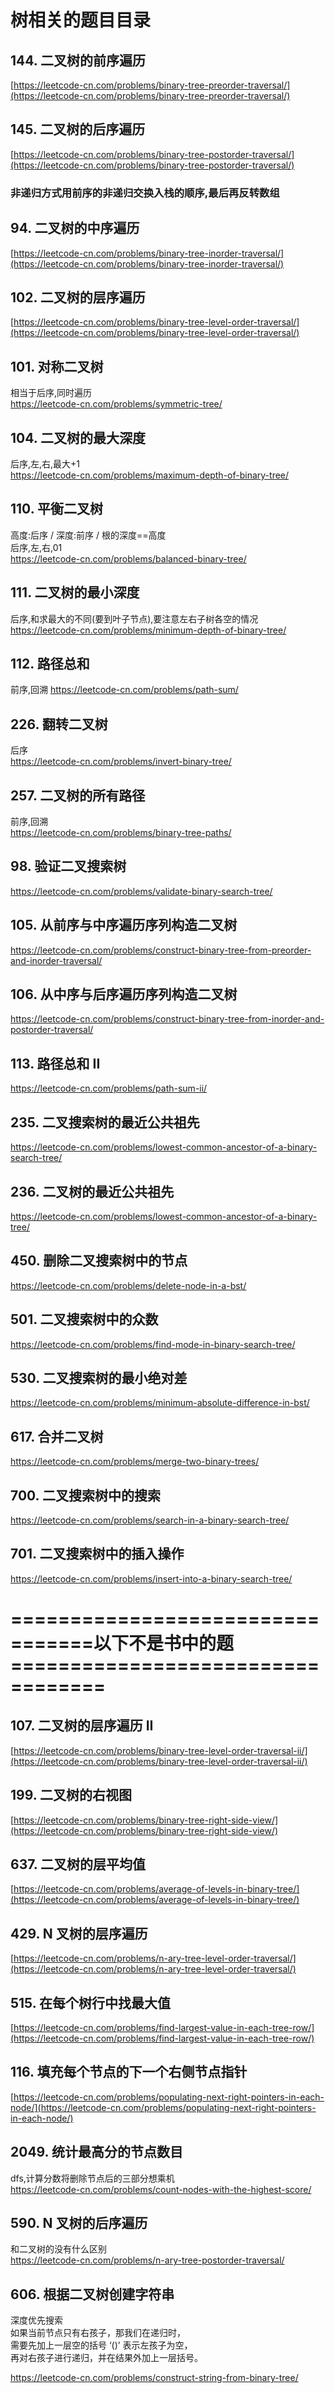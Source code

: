 # 树相关的题目目录

## 144. 二叉树的前序遍历

[https://leetcode-cn.com/problems/binary-tree-preorder-traversal/](https://leetcode-cn.com/problems/binary-tree-preorder-traversal/)

## 145. 二叉树的后序遍历

[https://leetcode-cn.com/problems/binary-tree-postorder-traversal/](https://leetcode-cn.com/problems/binary-tree-postorder-traversal/)

### 非递归方式用前序的非递归交换入栈的顺序,最后再反转数组

## 94. 二叉树的中序遍历

[https://leetcode-cn.com/problems/binary-tree-inorder-traversal/](https://leetcode-cn.com/problems/binary-tree-inorder-traversal/)

## 102. 二叉树的层序遍历

[https://leetcode-cn.com/problems/binary-tree-level-order-traversal/](https://leetcode-cn.com/problems/binary-tree-level-order-traversal/)

## 101. 对称二叉树

相当于后序,同时遍历  
https://leetcode-cn.com/problems/symmetric-tree/

## 104. 二叉树的最大深度

后序,左,右,最大+1  
https://leetcode-cn.com/problems/maximum-depth-of-binary-tree/

## 110. 平衡二叉树

高度:后序 / 深度:前序 / 根的深度==高度   
后序,左,右,01  
https://leetcode-cn.com/problems/balanced-binary-tree/

## 111. 二叉树的最小深度

后序,和求最大的不同(要到叶子节点),要注意左右子树各空的情况  
https://leetcode-cn.com/problems/minimum-depth-of-binary-tree/

## 112. 路径总和

前序,回溯
https://leetcode-cn.com/problems/path-sum/

## 226. 翻转二叉树

后序  
https://leetcode-cn.com/problems/invert-binary-tree/

## 257. 二叉树的所有路径

前序,回溯    
https://leetcode-cn.com/problems/binary-tree-paths/

## 98. 验证二叉搜索树

https://leetcode-cn.com/problems/validate-binary-search-tree/

## 105. 从前序与中序遍历序列构造二叉树

https://leetcode-cn.com/problems/construct-binary-tree-from-preorder-and-inorder-traversal/

## 106. 从中序与后序遍历序列构造二叉树

https://leetcode-cn.com/problems/construct-binary-tree-from-inorder-and-postorder-traversal/

## 113. 路径总和 II

https://leetcode-cn.com/problems/path-sum-ii/

## 235. 二叉搜索树的最近公共祖先

https://leetcode-cn.com/problems/lowest-common-ancestor-of-a-binary-search-tree/

## 236. 二叉树的最近公共祖先

https://leetcode-cn.com/problems/lowest-common-ancestor-of-a-binary-tree/

## 450. 删除二叉搜索树中的节点

https://leetcode-cn.com/problems/delete-node-in-a-bst/

## 501. 二叉搜索树中的众数

https://leetcode-cn.com/problems/find-mode-in-binary-search-tree/

## 530. 二叉搜索树的最小绝对差

https://leetcode-cn.com/problems/minimum-absolute-difference-in-bst/

## 617. 合并二叉树

https://leetcode-cn.com/problems/merge-two-binary-trees/

## 700. 二叉搜索树中的搜索

https://leetcode-cn.com/problems/search-in-a-binary-search-tree/

## 701. 二叉搜索树中的插入操作

https://leetcode-cn.com/problems/insert-into-a-binary-search-tree/

# =================================以下不是书中的题==================================

## 107. 二叉树的层序遍历 II

[https://leetcode-cn.com/problems/binary-tree-level-order-traversal-ii/](https://leetcode-cn.com/problems/binary-tree-level-order-traversal-ii/)

## 199. 二叉树的右视图

[https://leetcode-cn.com/problems/binary-tree-right-side-view/](https://leetcode-cn.com/problems/binary-tree-right-side-view/)

## 637. 二叉树的层平均值

[https://leetcode-cn.com/problems/average-of-levels-in-binary-tree/](https://leetcode-cn.com/problems/average-of-levels-in-binary-tree/)

## 429. N 叉树的层序遍历

[https://leetcode-cn.com/problems/n-ary-tree-level-order-traversal/](https://leetcode-cn.com/problems/n-ary-tree-level-order-traversal/)

## 515. 在每个树行中找最大值

[https://leetcode-cn.com/problems/find-largest-value-in-each-tree-row/](https://leetcode-cn.com/problems/find-largest-value-in-each-tree-row/)

## 116. 填充每个节点的下一个右侧节点指针

[https://leetcode-cn.com/problems/populating-next-right-pointers-in-each-node/](https://leetcode-cn.com/problems/populating-next-right-pointers-in-each-node/)

## 2049. 统计最高分的节点数目

dfs,计算分数将删除节点后的三部分想乘机    
https://leetcode-cn.com/problems/count-nodes-with-the-highest-score/

## 590. N 叉树的后序遍历

和二叉树的没有什么区别  
https://leetcode-cn.com/problems/n-ary-tree-postorder-traversal/

## 606. 根据二叉树创建字符串

深度优先搜索  
如果当前节点只有右孩子，那我们在递归时，  
需要先加上一层空的括号 ‘()’ 表示左孩子为空，  
再对右孩子进行递归，并在结果外加上一层括号。

https://leetcode-cn.com/problems/construct-string-from-binary-tree/